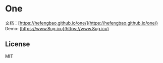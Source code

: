 # One

文档：[https://hefengbao.github.io/one/](https://hefengbao.github.io/one/)   
Demo: [https://www.8ug.icu](https://www.8ug.icu)

## License

MIT
